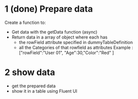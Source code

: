 # 1 (done) Prepare data

Create a function to:

- Get data with the getData function (async)
- Return data in a array of object where each has
    - the rowField attribute specified in dummyTableDefinition
    - all the Categories of that rowfield as attributes
      Example : ["rowField":"User 01", "Age":30,"Color":"Red" ]

# 2 show data

- get the prepared data
- show it in a table using Fluent UI
